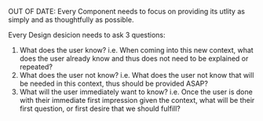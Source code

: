 OUT OF DATE:
Every Component needs to focus on providing its utlity as simply and as thoughtfully as possible.

Every Design desicion needs to ask 3 questions:

1. What does the user know?
   i.e. When coming into this new context, what does the user already know and thus does not need to be explained or repeated?
2. What does the user not know?
   i.e. What does the user not know that will be needed in this context, thus should be provided ASAP?
3. What will the user immediately want to know?
   i.e. Once the user is done with their immediate first impression given the context, what will be their first question, or first desire that we should fulfill?
